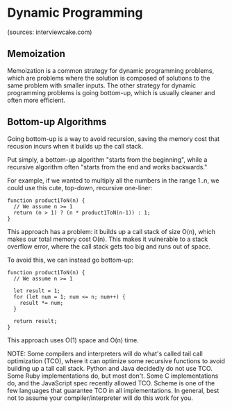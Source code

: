 # Dynamic Programming
(sources: interviewcake.com)

## Memoization

Memoization is a common strategy for dynamic programming problems, which are problems where the solution is composed of solutions to the same problem with smaller inputs. The other strategy for dynamic programming problems is going bottom-up, which is usually cleaner and often more efficient.

## Bottom-up Algorithms

Going bottom-up is a way to avoid recursion, saving the memory cost that recusion incurs when it builds up the call stack.

Put simply, a bottom-up algorithm "starts from the beginning", while a recursive algorithm often "starts from the end and works backwards."

For example, if we wanted to multiply all the numbers in the range 1..n, we could use this cute, top-down, recursive one-liner:

```
function product1ToN(n) {
  // We assume n >= 1
  return (n > 1) ? (n * product1ToN(n-1)) : 1;
}
```

This approach has a problem: it builds up a call stack of size O(n), which makes our total memory cost O(n). This makes it vulnerable to a stack overflow error, where the call stack gets too big and runs out of space.

To avoid this, we can instead go bottom-up:

```
function product1ToN(n) {
  // We assume n >= 1
  
  let result = 1;
  for (let num = 1; num <= n; num++) {
    result *= num;
  }
  
  return result;
}
```

This approach uses O(1) space and O(n) time.

NOTE: Some compilers and interpreters will do what's called tail call optimization (TCO), where it can optimize some recursive functions to avoid building up a tall call stack. Python and Java decidedly do not use TCO. Some Ruby implementations do, but most don't. Some C implementations do, and the JavaScript spec recently allowed TCO. Scheme is one of the few languages that guarantee TCO in all implementations. In general, best not to assume your compiler/interpreter will do this work for you.

